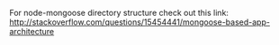 For node-mongoose directory structure check out this link:
http://stackoverflow.com/questions/15454441/mongoose-based-app-architecture